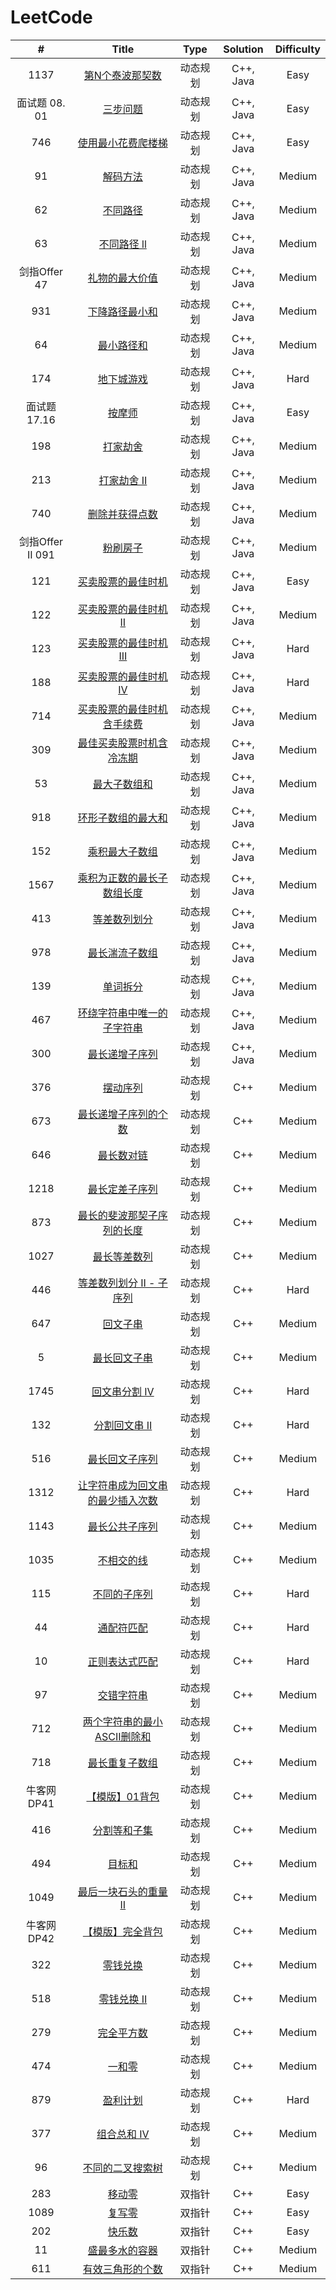 # LeetCode

|        #         |                            Title                             |   Type   | Solution  | Difficulty |
| :--------------: | :----------------------------------------------------------: | :------: | :-------: | :--------: |
|       1137       | [第N个泰波那契数](https://leetcode.cn/problems/n-th-tribonacci-number/) | 动态规划 | C++, Java |    Easy    |
|  面试题 08. 01   | [三步问题](https://leetcode.cn/problems/three-steps-problem-lcci/) | 动态规划 | C++, Java |    Easy    |
|       746        | [使用最小花费爬楼梯](https://leetcode.cn/problems/min-cost-climbing-stairs/) | 动态规划 | C++, Java |    Easy    |
|        91        |    [解码方法](https://leetcode.cn/problems/decode-ways/)     | 动态规划 | C++, Java |   Medium   |
|        62        |    [不同路径](https://leetcode.cn/problems/unique-paths/)    | 动态规划 | C++, Java |   Medium   |
|        63        | [不同路径 ll](https://leetcode.cn/problems/unique-paths-ii/) | 动态规划 | C++, Java |   Medium   |
|   剑指Offer 47   | [礼物的最大价值](https://leetcode.cn/problems/li-wu-de-zui-da-jie-zhi-lcof/) | 动态规划 | C++, Java |   Medium   |
|       931        | [下降路径最小和](https://leetcode.cn/problems/minimum-falling-path-sum/) | 动态规划 | C++, Java |   Medium   |
|        64        | [最小路径和](https://leetcode.cn/problems/minimum-path-sum/) | 动态规划 | C++, Java |   Medium   |
|       174        |   [地下城游戏](https://leetcode.cn/problems/dungeon-game/)   | 动态规划 | C++, Java |    Hard    |
|   面试题 17.16   |  [按摩师](https://leetcode.cn/problems/the-masseuse-lcci/)   | 动态规划 | C++, Java |    Easy    |
|       198        |    [打家劫舍](https://leetcode.cn/problems/house-robber/)    | 动态规划 | C++, Java |   Medium   |
|       213        | [打家劫舍 II](https://leetcode.cn/problems/house-robber-ii/) | 动态规划 | C++, Java |   Medium   |
|       740        | [删除并获得点数](https://leetcode.cn/problems/delete-and-earn/) | 动态规划 | C++, Java |   Medium   |
| 剑指Offer II 091 |       [粉刷房子](https://leetcode.cn/problems/JEj789/)       | 动态规划 | C++, Java |   Medium   |
|       121        | [买卖股票的最佳时机](https://leetcode.cn/problems/best-time-to-buy-and-sell-stock/) | 动态规划 | C++, Java |    Easy    |
|       122        | [买卖股票的最佳时机 II](https://leetcode.cn/problems/best-time-to-buy-and-sell-stock-ii/) | 动态规划 | C++, Java |   Medium   |
|       123        | [买卖股票的最佳时机 III](https://leetcode.cn/problems/best-time-to-buy-and-sell-stock-iii/) | 动态规划 | C++, Java |    Hard    |
|       188        | [买卖股票的最佳时机 IV](https://leetcode.cn/problems/best-time-to-buy-and-sell-stock-iv/) | 动态规划 | C++, Java |    Hard    |
|       714        | [买卖股票的最佳时机含手续费](https://leetcode.cn/problems/best-time-to-buy-and-sell-stock-with-transaction-fee/) | 动态规划 | C++, Java |   Medium   |
|       309        | [最佳买卖股票时机含冷冻期](https://leetcode.cn/problems/best-time-to-buy-and-sell-stock-with-cooldown/) | 动态规划 | C++, Java |   Medium   |
|        53        | [最大子数组和](https://leetcode.cn/problems/maximum-subarray/) | 动态规划 | C++, Java |   Medium   |
|       918        | [环形子数组的最大和](https://leetcode.cn/problems/maximum-sum-circular-subarray/) | 动态规划 | C++, Java |   Medium   |
|       152        | [乘积最大子数组](https://leetcode.cn/problems/maximum-product-subarray/) | 动态规划 | C++, Java |   Medium   |
|       1567       | [乘积为正数的最长子数组长度](https://leetcode.cn/problems/maximum-length-of-subarray-with-positive-product/) | 动态规划 | C++, Java |   Medium   |
|       413        | [等差数列划分](https://leetcode.cn/problems/arithmetic-slices/) | 动态规划 | C++, Java |   Medium   |
|       978        | [最长湍流子数组](https://leetcode.cn/problems/longest-turbulent-subarray/) | 动态规划 | C++, Java |   Medium   |
|       139        |     [单词拆分](https://leetcode.cn/problems/word-break/)     | 动态规划 | C++, Java |   Medium   |
|       467        | [环绕字符串中唯一的子字符串](https://leetcode.cn/problems/unique-substrings-in-wraparound-string/) | 动态规划 | C++, Java |   Medium   |
|       300        | [最长递增子序列](https://leetcode.cn/problems/longest-increasing-subsequence/) | 动态规划 | C++, Java |   Medium   |
|       376        | [摆动序列](https://leetcode.cn/problems/wiggle-subsequence/) | 动态规划 |    C++    |   Medium   |
|       673        | [最长递增子序列的个数](https://leetcode.cn/problems/number-of-longest-increasing-subsequence/) | 动态规划 |    C++    |   Medium   |
|       646        | [最长数对链](https://leetcode.cn/problems/maximum-length-of-pair-chain/) | 动态规划 |    C++    |   Medium   |
|       1218       | [最长定差子序列](https://leetcode.cn/problems/longest-arithmetic-subsequence-of-given-difference/) | 动态规划 |    C++    |   Medium   |
|       873        | [最长的斐波那契子序列的长度](https://leetcode.cn/problems/length-of-longest-fibonacci-subsequence/) | 动态规划 |    C++    |   Medium   |
|       1027       | [最长等差数列](https://leetcode.cn/problems/longest-arithmetic-subsequence/) | 动态规划 |    C++    |   Medium   |
|       446        | [等差数列划分 II - 子序列](https://leetcode.cn/problems/arithmetic-slices-ii-subsequence/) | 动态规划 |    C++    |    Hard    |
|       647        | [回文子串](https://leetcode.cn/problems/palindromic-substrings/) | 动态规划 |    C++    |   Medium   |
|        5         | [最长回文子串](https://leetcode.cn/problems/longest-palindromic-substring/) | 动态规划 |    C++    |   Medium   |
|       1745       | [回文串分割 IV](https://leetcode.cn/problems/palindrome-partitioning-iv/) | 动态规划 |    C++    |    Hard    |
|       132        | [分割回文串 II](https://leetcode.cn/problems/palindrome-partitioning-ii/) | 动态规划 |    C++    |    Hard    |
|       516        | [最长回文子序列](https://leetcode.cn/problems/longest-palindromic-subsequence/) | 动态规划 |    C++    |   Medium   |
|       1312       | [让字符串成为回文串的最少插入次数](https://leetcode.cn/problems/minimum-insertion-steps-to-make-a-string-palindrome/) | 动态规划 |    C++    |    Hard    |
|       1143       | [最长公共子序列](https://leetcode.cn/problems/longest-common-subsequence/) | 动态规划 |    C++    |   Medium   |
|       1035       | [不相交的线](https://leetcode.cn/problems/uncrossed-lines/)  | 动态规划 |    C++    |   Medium   |
|       115        | [不同的子序列](https://leetcode.cn/problems/distinct-subsequences/) | 动态规划 |    C++    |    Hard    |
|        44        | [通配符匹配](https://leetcode.cn/problems/wildcard-matching/) | 动态规划 |    C++    |    Hard    |
|        10        | [正则表达式匹配](https://leetcode.cn/problems/regular-expression-matching/) | 动态规划 |    C++    |    Hard    |
|        97        | [交错字符串](https://leetcode.cn/problems/interleaving-string/) | 动态规划 |    C++    |   Medium   |
|       712        | [两个字符串的最小ASCII删除和](https://leetcode.cn/problems/minimum-ascii-delete-sum-for-two-strings/) | 动态规划 |    C++    |   Medium   |
|       718        | [最长重复子数组](https://leetcode.cn/problems/maximum-length-of-repeated-subarray/) | 动态规划 |    C++    |   Medium   |
|    牛客网DP41    | [【模版】01背包](https://www.nowcoder.com/practice/fd55637d3f24484e96dad9e992d3f62e?tpId=230&tqId=2032484&ru=/exam/oj&qru=/ta/dynamic-programming/question-ranking&sourceUrl=%2Fexam%2Foj%3Fpage%3D1%26tab%3D%25E7%25AE%2597%25E6%25B3%2595%25E7%25AF%2587%26topicId%3D196) | 动态规划 |    C++    |   Medium   |
|       416        | [分割等和子集](https://leetcode.cn/problems/partition-equal-subset-sum/) | 动态规划 |    C++    |   Medium   |
|       494        |      [目标和](https://leetcode.cn/problems/target-sum/)      | 动态规划 |    C++    |   Medium   |
|       1049       | [最后一块石头的重量 II](https://leetcode.cn/problems/last-stone-weight-ii/) | 动态规划 |    C++    |   Medium   |
|    牛客网DP42    | [【模版】完全背包](https://www.nowcoder.com/practice/237ae40ea1e84d8980c1d5666d1c53bc?tpId=230&tqId=2032575&ru=/exam/oj&qru=/ta/dynamic-programming/question-ranking&sourceUrl=%2Fexam%2Foj%3Fpage%3D1%26tab%3D%25E7%25AE%2597%25E6%25B3%2595%25E7%25AF%2587%26topicId%3D196) | 动态规划 |    C++    |   Medium   |
|       322        |    [零钱兑换](https://leetcode.cn/problems/coin-change/)     | 动态规划 |    C++    |   Medium   |
|       518        | [零钱兑换 II](https://leetcode.cn/problems/coin-change-ii/)  | 动态规划 |    C++    |   Medium   |
|       279        | [完全平方数](https://leetcode.cn/problems/perfect-squares/)  | 动态规划 |    C++    |   Medium   |
|       474        |   [一和零](https://leetcode.cn/problems/ones-and-zeroes/)    | 动态规划 |    C++    |   Medium   |
|       879        | [盈利计划](https://leetcode.cn/problems/profitable-schemes/) | 动态规划 |    C++    |    Hard    |
|       377        | [组合总和 Ⅳ](https://leetcode.cn/problems/combination-sum-iv/) | 动态规划 |    C++    |   Medium   |
|        96        | [不同的二叉搜索树](https://leetcode.cn/problems/unique-binary-search-trees/) | 动态规划 |    C++    |   Medium   |
|       283        |     [移动零](https://leetcode.cn/problems/move-zeroes/)      |  双指针  |    C++    |    Easy    |
|       1089       |   [复写零](https://leetcode.cn/problems/duplicate-zeros/)    |  双指针  |    C++    |    Easy    |
|       202        |     [快乐数](https://leetcode.cn/problems/happy-number/)     |  双指针  |    C++    |    Easy    |
|        11        | [盛最多水的容器](https://leetcode.cn/problems/container-with-most-water/) |  双指针  |    C++    |   Medium   |
|       611        | [有效三角形的个数](https://leetcode.cn/problems/valid-triangle-number/) |  双指针  |    C++    |   Medium   |

